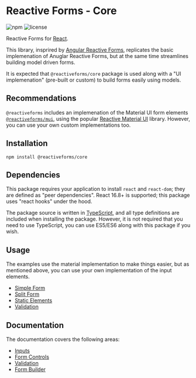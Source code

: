 # Reactive Forms - Core

![npm](https://img.shields.io/npm/v/@reactiveforms/core) ![license](https://img.shields.io/badge/License-MIT-blue)

Reactive Forms for [React](https://reactjs.org/).

This library, insprired by [Angular Reactive Forms](https://angular.io/guide/reactive-forms), replicates the basic implemenation of Anuglar Reactive Forms, but at the same time streamlines building model driven forms.

It is expected that `@reactiveforms/core` package is used along with a "UI implemenation" (pre-built or custom) to build forms easily using models.

## Recommendations

`@reactiveforms` includes an implemenation of the Material UI form elements [`@reactiveforms/mui`](https://www.npmjs.com/package/@reactiveforms/mui), using the popular [Reactive Material UI](https://material-ui.com/) library. However, you can use your own custom implementations too.

## Installation

```
npm install @reactiveforms/core
```

## Dependencies

This package requires your application to install `react` and `react-dom`; they are defined as "peer dependencies". React 16.8+ is supported; this package uses "react hooks" under the hood.

The package source is written in [TypeScript](https://www.typescriptlang.org/), and all type definitions are included when installing the package. However, it is not required that you need to use TypeScript, you can use ES5/ES6 along with this package if you wish.

## Usage

The examples use the material implementation to make things easier, but as mentioned above, you can use your own implementation of the input elements.

* [Simple Form](https://github.com/pureartisan/reactive-forms/tree/master/packages/core/docs/examples/simple-form.md)
* [Split Form](https://github.com/pureartisan/reactive-forms/tree/master/packages/core/docs/examples/split-form.md)
* [Static Elements](https://github.com/pureartisan/reactive-forms/tree/master/packages/core/docs/examples/static-elements.md)
* [Validation](https://github.com/pureartisan/reactive-forms/tree/master/packages/core/docs/examples/validation.md)

## Documentation

The documentation covers the following areas:
* [Inputs](https://github.com/pureartisan/reactive-forms/tree/master/packages/core/docs/inputs.md)
* [Form Controls](https://github.com/pureartisan/reactive-forms/tree/master/packages/core/docs/form-controls.md)
* [Validation](https://github.com/pureartisan/reactive-forms/tree/master/packages/core/docs/validation.md)
* [Form Builder](https://github.com/pureartisan/reactive-forms/tree/master/packages/core/docs/form-builder.md)
